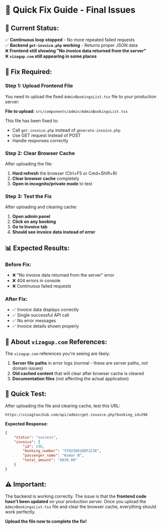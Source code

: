 # 🚀 Quick Fix Guide - Final Issues

## 🎯 **Current Status:**

✅ **Continuous loop stopped** - No more repeated failed requests  
✅ **Backend `get-invoice.php` working** - Returns proper JSON data  
❌ **Frontend still showing "No invoice data returned from the server"**  
❌ **`vizagup.com` still appearing in some places**

## 🔧 **Fix Required:**

### **Step 1: Upload Frontend File**
You need to upload the fixed `AdminBookingsList.tsx` file to your production server:

**File to upload:** `src/components/admin/AdminBookingsList.tsx`

This file has been fixed to:
- Call `get-invoice.php` instead of `generate-invoice.php`
- Use GET request instead of POST
- Handle responses correctly

### **Step 2: Clear Browser Cache**
After uploading the file:
1. **Hard refresh** the browser (Ctrl+F5 or Cmd+Shift+R)
2. **Clear browser cache** completely
3. **Open in incognito/private mode** to test

### **Step 3: Test the Fix**
After uploading and clearing cache:

1. **Open admin panel**
2. **Click on any booking**
3. **Go to Invoice tab**
4. **Should see invoice data instead of error**

## 📊 **Expected Results:**

### **Before Fix:**
- ❌ "No invoice data returned from the server" error
- ❌ 404 errors in console
- ❌ Continuous failed requests

### **After Fix:**
- ✅ Invoice data displays correctly
- ✅ Single successful API call
- ✅ No error messages
- ✅ Invoice details shown properly

## 🚨 **About `vizagup.com` References:**

The `vizagup.com` references you're seeing are likely:
1. **Server file paths** in error logs (normal - these are server paths, not domain issues)
2. **Old cached content** that will clear after browser cache is cleared
3. **Documentation files** (not affecting the actual application)

## 🎯 **Quick Test:**

After uploading the file and clearing cache, test this URL:
```
https://vizagtaxihub.com/api/admin/get-invoice.php?booking_id=298
```

**Expected Response:**
```json
{
    "status": "success",
    "invoice": {
        "id": 298,
        "booking_number": "VTH2508188F2C5E",
        "passenger_name": "Kumar N",
        "total_amount": "6830.00"
    }
}
```

## ⚠️ **Important:**

The backend is working correctly. The issue is that the **frontend code hasn't been updated** on your production server. Once you upload the `AdminBookingsList.tsx` file and clear the browser cache, everything should work perfectly.

**Upload the file now to complete the fix!**









